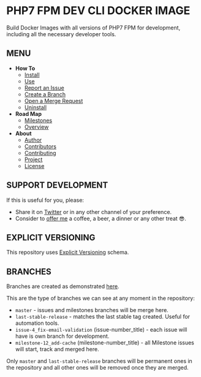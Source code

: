 # PHP7 FPM DEV CLI DOCKER IMAGE

Build Docker Images with all versions of PHP7 FPM for development, including all the necessary developer tools.


## MENU

* **How To**
    + [Install](./docs/how-to/install.md)
    + [Use](./docs/how-to/use.md)
    + [Report an Issue](./docs/how-to/create_an_issue.md)
    + [Create a Branch](./docs/how-to/create_branches.md)
    + [Open a Merge Request](./docs/how-to/create_a_merge_request.md)
    + [Uninstall](./docs/how-to/uninstall.md)
* **Road Map**
    + [Milestones](https://gitlab.com/exadra37-docker-images/php7-dev-cli/milestones)
    + [Overview](https://gitlab.com/exadra37-docker-images/php7-dev-cli/boards)
* **About**
    + [Author](AUTHOR.md)
    + [Contributors](CONTRIBUTORS.md)
    + [Contributing](CONTRIBUTING.md)
    + [Project](DESCRIPTION.md)
    + [License](LICENSE)


## SUPPORT DEVELOPMENT

If this is useful for you, please:

* Share it on [Twitter](https://twitter.com/home?status=Try%20%23DockerImage%20for%20%23phpFpm%20by%20%40Exadra37%20https%3A//gitlab.com/exadra37-docker-images/php7/fpm.%20%23phpdevelopers%20%23php%20%23dockercontainers%20%23dockerize%20%23laravel%20%23laravelphp) or in any other channel of your preference.
* Consider to [offer me](https://www.paypal.me/exadra37) a coffee, a beer, a dinner or any other treat 😎.


## EXPLICIT VERSIONING

This repository uses [Explicit Versioning](https://gitlab.com/exadra37-versioning/explicit-versioning) schema.


## BRANCHES

Branches are created as demonstrated [here](docs/how-to/create_branches.md).

This are the type of branches we can see at any moment in the repository:

* `master` - issues and milestones branches will be merge here.
* `last-stable-release` - matches the last stable tag created. Useful for automation tools.
* `issue-4_fix-email-validation` (issue-number_title) - each issue will have is own branch for development.
* `milestone-12_add-cache` (milestone-number_title) - all Milestone issues will start, track and merged here.

Only `master` and `last-stable-release` branches will be permanent ones in the repository and all other ones will be
removed once they are merged.
